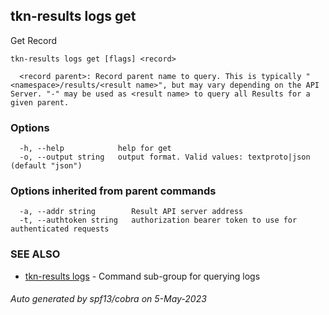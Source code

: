 ## tkn-results logs get

Get Record

```
tkn-results logs get [flags] <record>

  <record parent>: Record parent name to query. This is typically "<namespace>/results/<result name>", but may vary depending on the API Server. "-" may be used as <result name> to query all Results for a given parent.
```

### Options

```
  -h, --help            help for get
  -o, --output string   output format. Valid values: textproto|json (default "json")
```

### Options inherited from parent commands

```
  -a, --addr string        Result API server address
  -t, --authtoken string   authorization bearer token to use for authenticated requests
```

### SEE ALSO

* [tkn-results logs](tkn-results_logs.md)	 - Command sub-group for querying logs

###### Auto generated by spf13/cobra on 5-May-2023
